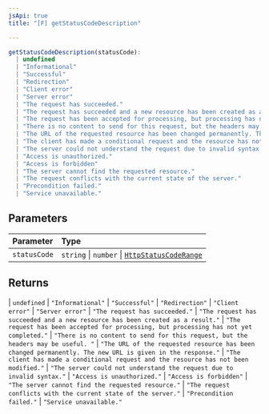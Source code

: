 ```yaml
---
jsApi: true
title: "[F] getStatusCodeDescription"

---
```

```ts
getStatusCodeDescription(statusCode): 
  | undefined
  | "Informational"
  | "Successful"
  | "Redirection"
  | "Client error"
  | "Server error"
  | "The request has succeeded."
  | "The request has succeeded and a new resource has been created as a result."
  | "The request has been accepted for processing, but processing has not yet completed."
  | "There is no content to send for this request, but the headers may be useful. "
  | "The URL of the requested resource has been changed permanently. The new URL is given in the response."
  | "The client has made a conditional request and the resource has not been modified."
  | "The server could not understand the request due to invalid syntax."
  | "Access is unauthorized."
  | "Access is forbidden"
  | "The server cannot find the requested resource."
  | "The request conflicts with the current state of the server."
  | "Precondition failed."
  | "Service unavailable."
```

## Parameters

| Parameter | Type |
| :------ | :------ |
| `statusCode` | `string` \| `number` \| [`HttpStatusCodeRange`](../interfaces/HttpStatusCodeRange.md) |

## Returns

  \| `undefined`
  \| `"Informational"`
  \| `"Successful"`
  \| `"Redirection"`
  \| `"Client error"`
  \| `"Server error"`
  \| `"The request has succeeded."`
  \| `"The request has succeeded and a new resource has been created as a result."`
  \| `"The request has been accepted for processing, but processing has not yet completed."`
  \| `"There is no content to send for this request, but the headers may be useful. "`
  \| `"The URL of the requested resource has been changed permanently. The new URL is given in the response."`
  \| `"The client has made a conditional request and the resource has not been modified."`
  \| `"The server could not understand the request due to invalid syntax."`
  \| `"Access is unauthorized."`
  \| `"Access is forbidden"`
  \| `"The server cannot find the requested resource."`
  \| `"The request conflicts with the current state of the server."`
  \| `"Precondition failed."`
  \| `"Service unavailable."`
